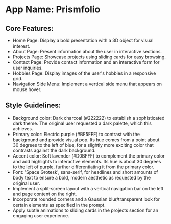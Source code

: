 # **App Name**: Prismfolio

## Core Features:

- Home Page: Display a bold presentation with a 3D object for visual interest.
- About Page: Present information about the user in interactive sections.
- Projects Page: Showcase projects using sliding cards for easy browsing.
- Contact Page: Provide contact information and an interactive form for user inquiries.
- Hobbies Page: Display images of the user's hobbies in a responsive grid.
- Navigation Side Menu: Implement a vertical side menu that appears on mouse hover.

## Style Guidelines:

- Background color: Dark charcoal (#222222) to establish a sophisticated dark theme. The original user requested a dark palette, which this achieves.
- Primary color: Electric purple (#BF5FFF) to contrast with the background and provide visual pop. Its hue comes from a point about 30 degrees to the left of blue, for a slightly more exciting color that contrasts against the dark background.
- Accent color: Soft lavender (#D0BFFF) to complement the primary color and add highlights to interactive elements. Its hue is about 30 degrees to the left of purple, further differentiating it from the primary color.
- Font: 'Space Grotesk', sans-serif, for headlines and short amounts of body text to ensure a bold, modern aesthetic as requested by the original user.
- Implement a split-screen layout with a vertical navigation bar on the left and page content on the right.
- Incorporate rounded corners and a Gaussian blur/transparent look for certain elements as specified in the prompt.
- Apply subtle animations to sliding cards in the projects section for an engaging user experience.
